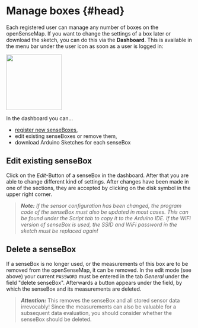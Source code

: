 # Manage boxes {#head}

Each registered user can manage any number of boxes on the openSenseMap.
If you want to change the settings of a box later or download the sketch, you can do this via the **Dashboard**.
This is available in the menu bar under the user icon as soon as a user is logged in:

<img src="https://raw.githubusercontent.com/sensebox/resources/master/images/osem_dashboard_btn.png" center width="150px" />

In the dashboard you can...

- [register new senseBoxes](osem_registrierung.md),
- edit existing senseBoxes or remove them,
- download Arduino Sketches for each senseBox

## Edit existing senseBox

Click on the _Edit_-Button of a senseBox in the dashboard. After that you are able to change different kind of settings.
After changes have been made in one of the sections, they are accepted by clicking on the disk symbol in the upper right corner.

> **_Note:_** *If the sensor configuration has been changed, the program code of the senseBox must also be updated in most cases. This can be found under the *Script* tab to copy it to the Arduino IDE. If the WiFi version of senseBox is used, the SSID and WiFi password in the sketch must be replaced again!*

## Delete a senseBox

If a senseBox is no longer used, or the measurements of this box are to be removed from the openSenseMap, it can be removed.
In the edit mode (see above) your current `PASSWORD` must be entered in the tab _General_ under the field "delete senseBox".
Afterwards a button appears under the field, by which the senseBox and its measurements are deleted.

> **_Attention:_** This removes the senseBox and all stored sensor data irrevocably! Since the measurements can also be valuable for a subsequent data evaluation, you should consider whether the senseBox should be deleted.
